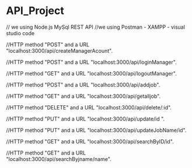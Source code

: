 # API_Project
// we using Node.js MySql REST API
//we using Postman - XAMPP - visual studio code

//HTTP method  "POST"  and a URL "localhost:3000/api/createManagerAcount".
            
//HTTP method "POST" and a URL "localhost:3000/api/loginManager".

 //HTTP method "GET" and a URL "localhost:3000/api/logoutManager".

 //HTTP method "POST" and a URL "localhost:3000/api/addjob".

 //HTTP method "GET" and a URL "localhost:3000/api/getalljob".

 //HTTP method "DELETE" and a URL "localhost:3000/api/delete/:id".

 //HTTP method "PUT" and a URL "localhost:3000/api/update/id ".

 //HTTP method "PUT" and a URL "localhost:3000/api/updateJobName/id".

 //HTTP method "GET" and a URL "localhost:3000/api/searchByID/id".
 
 //HTTP method "GET" and a URL "localhost:3000/api/searchByjname/name".

